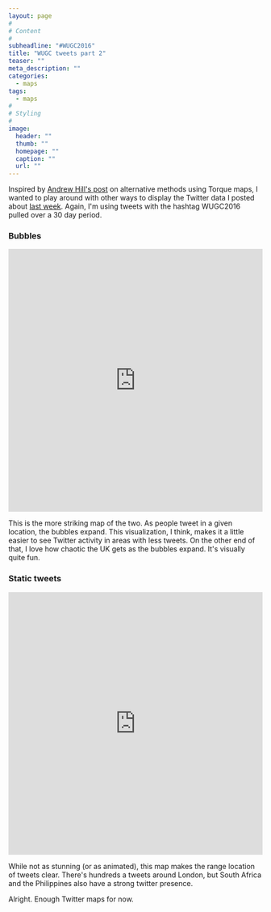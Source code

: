 ```yaml
---
layout: page
#
# Content
#
subheadline: "#WUGC2016"
title: "WUGC tweets part 2"
teaser: ""
meta_description: ""
categories:
  - maps
tags:
  - maps
#
# Styling
#
image:
  header: ""
  thumb: ""
  homepage: ""
  caption: ""
  url: ""
---
```


Inspired by [Andrew Hill's post](http://andrewxhill.com/blog/2015/04/17/torque-unknown/) on alternative methods using Torque maps, I wanted to play around with other ways to display the Twitter data I posted about [last week](http://www.nickwilgruber.com/maps/WUGC2016/). Again, I'm using tweets with the hashtag WUGC2016 pulled over a 30 day period. 

### Bubbles
<iframe width="100%" height="520" frameborder="0" src="https://nwilgruber.carto.com/viz/9fce6d84-448c-11e6-ae75-0e3ebc282e83/embed_map" allowfullscreen webkitallowfullscreen mozallowfullscreen oallowfullscreen msallowfullscreen></iframe>

This is the more striking map of the two. As people tweet in a given location, the bubbles expand. This visualization, I think, makes it a little easier to see Twitter activity in areas with less tweets. On the other end of that, I love how chaotic the UK gets as the bubbles expand. It's visually quite fun. 

### Static tweets
<iframe width="100%" height="520" frameborder="0" src="https://nwilgruber.carto.com/viz/4d3f0e4a-4485-11e6-a6be-0e233c30368f/embed_map" allowfullscreen webkitallowfullscreen mozallowfullscreen oallowfullscreen msallowfullscreen></iframe>

While not as stunning (or as animated), this map makes the range location of tweets clear. There's hundreds a tweets around London, but South Africa and the Philippines also have a strong twitter presence.

Alright. Enough Twitter maps for now.
